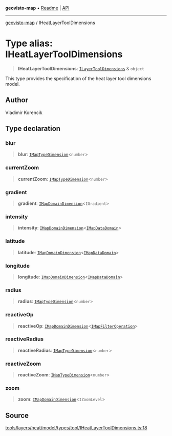 **geovisto-map** • [Readme](../README.md) \| [API](../globals.md)

***

[geovisto-map](../README.md) / IHeatLayerToolDimensions

# Type alias: IHeatLayerToolDimensions

> **IHeatLayerToolDimensions**: [`ILayerToolDimensions`](ILayerToolDimensions.md) & `object`

This type provides the specification of the heat layer tool dimensions model.

## Author

Vladimir Korencik

## Type declaration

### blur

> **blur**: [`IMapTypeDimension`](../interfaces/IMapTypeDimension.md)\<`number`\>

### currentZoom

> **currentZoom**: [`IMapTypeDimension`](../interfaces/IMapTypeDimension.md)\<`number`\>

### gradient

> **gradient**: [`IMapDomainDimension`](../interfaces/IMapDomainDimension.md)\<`IGradient`\>

### intensity

> **intensity**: [`IMapDomainDimension`](../interfaces/IMapDomainDimension.md)\<[`IMapDataDomain`](../interfaces/IMapDataDomain.md)\>

### latitude

> **latitude**: [`IMapDomainDimension`](../interfaces/IMapDomainDimension.md)\<[`IMapDataDomain`](../interfaces/IMapDataDomain.md)\>

### longitude

> **longitude**: [`IMapDomainDimension`](../interfaces/IMapDomainDimension.md)\<[`IMapDataDomain`](../interfaces/IMapDataDomain.md)\>

### radius

> **radius**: [`IMapTypeDimension`](../interfaces/IMapTypeDimension.md)\<`number`\>

### reactiveOp

> **reactiveOp**: [`IMapDomainDimension`](../interfaces/IMapDomainDimension.md)\<[`IMapFilterOperation`](../interfaces/IMapFilterOperation.md)\>

### reactiveRadius

> **reactiveRadius**: [`IMapTypeDimension`](../interfaces/IMapTypeDimension.md)\<`number`\>

### reactiveZoom

> **reactiveZoom**: [`IMapTypeDimension`](../interfaces/IMapTypeDimension.md)\<`number`\>

### zoom

> **zoom**: [`IMapDomainDimension`](../interfaces/IMapDomainDimension.md)\<`IZoomLevel`\>

## Source

[tools/layers/heat/model/types/tool/IHeatLayerToolDimensions.ts:18](https://github.com/geovisto/geovisto-map/blob/5ee2cb5d45c19062fc8fc6beefa2848c076518b6/src/tools/layers/heat/model/types/tool/IHeatLayerToolDimensions.ts#L18)
